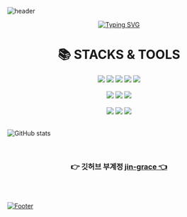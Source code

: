 ![header](https://capsule-render.vercel.app/api?type=waving&height=200&section=header&text=Grace%20YJ&fontColor=fff&fontSize=50)

<div align=center>
  <a href="https://git.io/typing-svg"><img src="https://readme-typing-svg.herokuapp.com?font=&weight=600&size=30&pause=800&color=A113F7&width=620&height=80&lines=%EC%95%88%EB%85%95%ED%95%98%EC%84%B8%EC%9A%94+%ED%94%84%EB%A1%A0%ED%8A%B8%EC%97%94%EB%93%9C%EB%A5%BC+%EA%BF%88%EA%BE%B8%EB%8A%94+%EC%9C%A0%EC%A7%84%EC%9E%85%EB%8B%88%EB%8B%A4." alt="Typing SVG" /></a>
</div>


<div align=center><h1>📚 STACKS & TOOLS</h1></div>

<div align=center> 
  <img src="https://img.shields.io/badge/html5-E34F26?style=for-the-badge&logo=html5&logoColor=white"> 
  <img src="https://img.shields.io/badge/css-1572B6?style=for-the-badge&logo=css3&logoColor=white">
  <img src="https://img.shields.io/badge/scss-CD6799?style=for-the-badge&logo=Sass&logoColor=white">
  <img src="https://img.shields.io/badge/javascript-F7DF1E?style=for-the-badge&logo=javascript&logoColor=black"> 
  <img src="https://img.shields.io/badge/jquery-0769AD?style=for-the-badge&logo=jquery&logoColor=white">
  <br><br>
  
  <img src="https://img.shields.io/badge/react-61DAFB?style=for-the-badge&logo=react&logoColor=black">
  <img src="https://img.shields.io/badge/mysql-4479A1?style=for-the-badge&logo=mysql&logoColor=white"> 
  <img src="https://img.shields.io/badge/node.js-339933?style=for-the-badge&logo=Node.js&logoColor=white">
  <br><br>
  
  <img src="https://img.shields.io/badge/bootstrap-7952B3?style=for-the-badge&logo=bootstrap&logoColor=white">
  <img src="https://img.shields.io/badge/github-181717?style=for-the-badge&logo=github&logoColor=white">
  <img src="https://img.shields.io/badge/figma-F24E1E?style=for-the-badge&logo=figma&logoColor=white"> 
  <br><br>
  
</div>

![GitHub stats](https://github-readme-stats.vercel.app/api?username=graceyj&show_icons=true&theme=radical)

<br>
<h3 align="center"> 👉 깃허브 부계정 <a href="https://github.com/jin-grace">jin-grace 👈</h3>
<br><br>
  
  ![Footer](https://capsule-render.vercel.app/api?type=waving&color=auto&height=200&section=footer)
  
